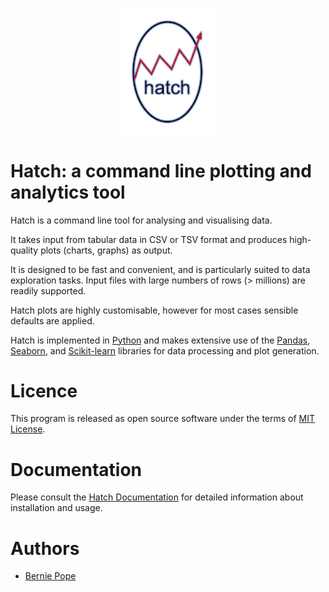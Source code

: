 <p align="center">
  <img src="docs/hatch_logo_small.png" width="160" alt="logo">
</p>

# Hatch: a command line plotting and analytics tool

Hatch is a command line tool for analysing and visualising data.

It takes input from tabular data in CSV or TSV format and produces high-quality plots (charts, graphs) as output.

It is designed to be fast and convenient, and is particularly suited to data exploration tasks. Input files with large numbers of rows (> millions) are readily supported.

Hatch plots are highly customisable, however for most cases sensible defaults are applied.

Hatch is implemented in [Python](http://www.python.org/) and makes extensive use of the [Pandas](https://pandas.pydata.org/>), [Seaborn](https://seaborn.pydata.org/>), and [Scikit-learn](https://scikit-learn.org/) libraries for data processing and plot generation.

# Licence

This program is released as open source software under the terms of [MIT License](https://raw.githubusercontent.com/bjpop/hatch/master/LICENSE).

# Documentation

Please consult the [Hatch Documentation](https://hatch.readthedocs.io/en/latest/index.html) for detailed information about installation and usage.

# Authors

 * [Bernie Pope](http://www.berniepope.id.au/)
